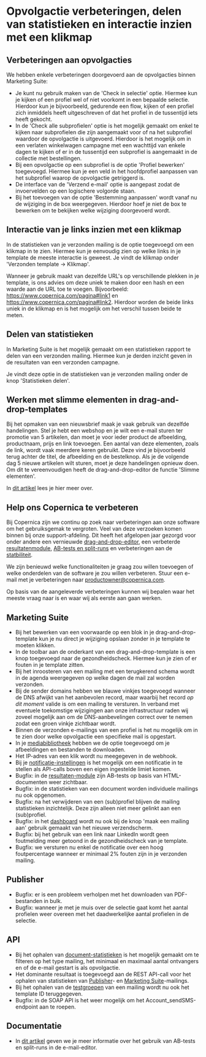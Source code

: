 # Opvolgactie verbeteringen, delen van statistieken en interactie inzien met een klikmap

## Verbeteringen aan opvolgacties
We hebben enkele verbeteringen doorgevoerd aan de opvolgacties binnen Marketing Suite:

- Je kunt nu gebruik maken van de 'Check in selectie' optie. Hiermee kun je kijken of een profiel wel of niet voorkomt in een bepaalde selectie. Hierdoor kun je bijvoorbeeld, gedurende een flow, kijken of een profiel zich inmiddels heeft uitgeschreven of dat het profiel in de tussentijd  iets heeft gekocht.
- In de 'Check alle subprofielen' optie is het mogelijk gemaakt om enkel te kijken naar subprofielen die zijn aangemaakt voor of na het subprofiel waardoor de opvolgactie is uitgevoerd. Hierdoor is het mogelijk om in een verlaten winkelwagen campagne met een wachttijd van enkele dagen te kijken of er in de tussentijd een subprofiel is aangemaakt in de collectie met bestellingen.
- Bij een opvolgactie op een subprofiel is de optie 'Profiel bewerken' toegevoegd. Hiermee kun je een veld in het hoofdprofiel aanpassen van het subprofiel waarop de opvolgactie getriggerd is.
- De interface van de 'Verzend e-mail' optie is aangepast zodat de invoervelden op een logischere volgorde staan.
- Bij het toevoegen van de optie 'Bestemming aanpassen' wordt vanaf nu de wijziging in de box weergegeven. Hierdoor hoef je niet de box te bewerken om te bekijken welke wijziging doorgevoerd wordt.

## Interactie van je links inzien met een klikmap
In de statistieken van je verzonden mailing is de optie toegevoegd om een klikmap in te zien. Hiermee kun je eenvoudig zien op welke links in je template de meeste interactie is geweest. Je vindt de klikmap onder 'Verzonden template -> Klikmap'.

Wanneer je gebruik maakt van dezelfde URL's op verschillende plekken in je template, is ons advies om deze uniek te maken door een hash en een waarde aan de URL toe te voegen. Bijvoorbeeld: https://www.copernica.com/pagina#link1 en https://www.copernica.com/pagina#link2. Hierdoor worden de beide links uniek in de klikmap en is het mogelijk om het verschil tussen beide te meten.

## Delen van statistieken
In Marketing Suite is het mogelijk gemaakt om een statistieken rapport te delen van een verzonden mailing. Hiermee kun je derden inzicht geven in de resultaten van een verzonden campagne. 

Je vindt deze optie in de statistieken van je verzonden mailing onder de knop 'Statistieken delen'.

## Werken met slimme elementen in drag-and-drop-templates
Bij het opmaken van een nieuwsbrief maak je vaak gebruik van dezelfde handelingen. Stel je hebt een webshop en je wilt een e-mail sturen ter promotie van 5 artikelen, dan moet je voor ieder product de afbeelding, productnaam, prijs en link toevoegen. Een aantal van deze elementen, zoals de link, wordt vaak meerdere keren gebruikt. Deze vind je bijvoorbeeld terug achter de titel, de afbeelding en de bestelknop. Als je de volgende dag 5 nieuwe artikelen wilt sturen, moet je deze handelingen opnieuw doen. Om dit te vereenvoudigen heeft de drag-and-drop-editor de functie 'Slimme elementen'.

In [dit artikel](https://www.copernica.com/nl/documentation/email-editor-smart-elements) lees je hier meer over.

## Help ons Copernica te verbeteren
Bij Copernica zijn we continu op zoek naar verbeteringen aan onze software om het gebruiksgemak te vergroten. Veel van deze verzoeken komen binnen bij onze support-afdeling. Dit heeft het afgelopen jaar gezorgd voor onder andere een vernieuwde [drag-and-drop-editor](https://ms.copernica.com/#/design/#helpons), een verbeterde [resultatenmodule](https://ms.copernica.com/#/results/sentmailings#helpons), [AB-tests en split-runs](https://www.copernica.com/nl/documentation/email-editor-ab-splitrun-test#helpons) en verbeteringen aan de [statbiliteit](https://www.copernica.com/nl/blog/post/onderhoud-aan-onze-infrastructuur-overgang-naar-kubernetes).

We zijn benieuwd welke functionaliteiten je graag zou willen toevoegen of welke onderdelen van de software je zou willen verbeteren. Stuur een e-mail met je verbeteringen naar [productowner@copernica.com](mailto:productowner@copernica.com?subject=Verbeteringen%20Copernica).

Op basis van de aangeleverde verbeteringen kunnen wij bepalen waar het meeste vraag naar is en waar wij als eerste aan gaan werken.

## Marketing Suite
- Bij het bewerken van een voorwaarde op een blok in je drag-and-drop-template kun je nu direct je wijziging opslaan zonder in je template te moeten klikken.
- In de toolbar aan de onderkant van een drag-and-drop-template is een knop toegevoegd naar de gezondheidscheck. Hiermee kun je zien of er fouten in je template zitten.
- Bij het inroosteren van een mailing met een terugkerend schema wordt in de agenda weergegeven op welke dagen de mail zal worden verzonden.
- Bij de sender domains hebben we blauwe vinkjes toegevoegd wanneer de DNS afwijkt van het aanbevolen record, maar waarbij het record *op dit moment* valide is om een mailing te versturen. In verband met eventuele toekomstige wijzigingen aan onze infrastructuur raden wij zoveel mogelijk aan om de DNS-aanbevelingen correct over te nemen zodat een groen vinkje zichtbaar wordt.
- Binnen de verzonden e-mailings van een profiel is het nu mogelijk om in te zien door welke opvolgactie een specifieke mail is opgestart.
- In je [mediabibliotheek](https://ms.copernica.com/#/medialibraries) hebben we de optie toegevoegd om je afbeeldingen en bestanden te downloaden.
- Het IP-adres van een klik wordt nu meegegeven in de webhook.
- Bij je [notificatie-instellingen](https://ms.copernica.com/#/admin/user/notifications) is het mogelijk om een notificatie in te stellen als API-calls boven een eigen ingestelde limiet komen.
- Bugfix: in de [resultaten-module](https://ms.copernica.com/#/results) zijn AB-tests op basis van HTML-documenten weer zichtbaar.
- Bugfix: in de statistieken van een document worden individuele mailings nu ook opgenomen.
- Bugfix: na het verwijderen van een (sub)profiel blijven de mailing statistieken inzichtelijk. Deze zijn alleen niet meer gelinkt aan een (sub)profiel.
- Bugfix: in het [dashboard](https://ms.copernica.com/#/menu) wordt nu ook bij de knop 'maak een mailing aan' gebruik gemaakt van het nieuwe verzendscherm.
- Bugfix: bij het gebruik van een link naar LinkedIn wordt geen foutmelding meer getoond in de gezondheidscheck van je template.
- Bugfix: we versturen nu enkel de notificatie over een hoog foutpercentage wanneer er minimaal 2% fouten zijn in je verzonden mailing.

## Publisher
- Bugfix: er is een probleem verholpen met het downloaden van PDF-bestanden in bulk.
- Bugfix: wanneer je met je muis over de selectie gaat komt het aantal profielen weer overeen met het daadwerkelijke aantal profielen in de selectie.

## API
- Bij het ophalen van [document-statistieken](https://www.copernica.com/nl/documentation/restv3/rest-get-publisher-document-statistics) is het mogelijk gemaakt om te filteren op het type mailing, het minimaal en maximaal aantal ontvangers en of de e-mail gestart is als opvolgactie.
- Het dominante resultaat is toegevoegd aan de REST API-call voor het ophalen van statistieken van [Publisher](https://www.copernica.com/nl/documentation/restv3/rest-get-publisher-emailing-statistics)- en [Marketing Suite](https://www.copernica.com/nl/documentation/restv3/rest-get-ms-emailing-statistics)-mailings.
- Bij het ophalen van de [testgroepen](https://www.copernica.com/nl/documentation/restv3/rest-get-publisher-emailing-testgroups) van een mailing wordt nu ook het template ID teruggegeven.
- Bugfix: in de SOAP API is het weer mogelijk om het Account_sendSMS-endpoint aan te roepen.

## Documentatie
- In [dit artikel](https://www.copernica.com/nl/documentation/email-editor-ab-splitrun-test) geven we je meer informatie over het gebruik van AB-tests en split-runs in de e-mail-editor.
